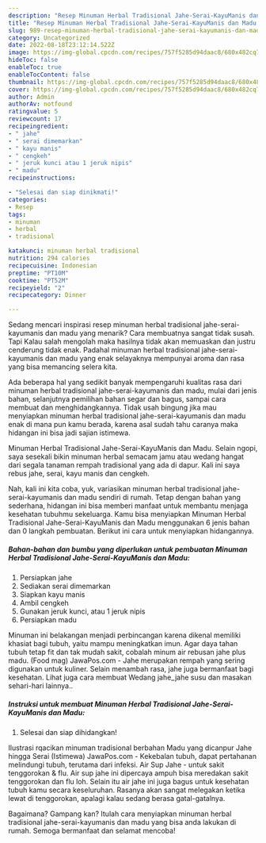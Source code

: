 ```yaml
---
description: "Resep Minuman Herbal Tradisional Jahe-Serai-KayuManis dan Madu yang Lezat , Mantap"
title: "Resep Minuman Herbal Tradisional Jahe-Serai-KayuManis dan Madu yang Lezat , Mantap"
slug: 989-resep-minuman-herbal-tradisional-jahe-serai-kayumanis-dan-madu-yang-lezat-mantap
category: Uncategorized
date: 2022-08-18T23:12:14.522Z
image: https://img-global.cpcdn.com/recipes/757f5285d94daac8/680x482cq70/minuman-herbal-tradisional-jahe-serai-kayumanis-dan-madu-foto-resep-utama.jpg
hideToc: false
enableToc: true
enableTocContent: false
thumbnail: https://img-global.cpcdn.com/recipes/757f5285d94daac8/680x482cq70/minuman-herbal-tradisional-jahe-serai-kayumanis-dan-madu-foto-resep-utama.jpg
cover: https://img-global.cpcdn.com/recipes/757f5285d94daac8/680x482cq70/minuman-herbal-tradisional-jahe-serai-kayumanis-dan-madu-foto-resep-utama.jpg
author: Admin
authorAv: notfound
ratingvalue: 5
reviewcount: 17
recipeingredient:
- " jahe"
- " serai dimemarkan"
- " kayu manis"
- " cengkeh"
- " jeruk kunci atau 1 jeruk nipis"
- " madu"
recipeinstructions:

- "Selesai dan siap dinikmati!"
categories:
- Resep
tags:
- minuman
- herbal
- tradisional

katakunci: minuman herbal tradisional 
nutrition: 294 calories
recipecuisine: Indonesian
preptime: "PT10M"
cooktime: "PT52M"
recipeyield: "2"
recipecategory: Dinner

---
```



Sedang mencari inspirasi resep minuman herbal tradisional jahe-serai-kayumanis dan madu yang menarik? Cara membuatnya sangat tidak susah. Tapi Kalau salah mengolah maka hasilnya tidak akan memuaskan dan justru cenderung tidak enak. Padahal minuman herbal tradisional jahe-serai-kayumanis dan madu yang enak selayaknya mempunyai aroma dan rasa yang bisa memancing selera kita.


Ada beberapa hal yang sedikit banyak mempengaruhi kualitas rasa dari minuman herbal tradisional jahe-serai-kayumanis dan madu, mulai dari jenis bahan, selanjutnya pemilihan bahan segar dan bagus, sampai cara membuat dan menghidangkannya. Tidak usah bingung jika mau menyiapkan minuman herbal tradisional jahe-serai-kayumanis dan madu enak di mana pun kamu berada, karena asal sudah tahu caranya maka hidangan ini bisa jadi sajian istimewa.

Minuman Herbal Tradisional Jahe-Serai-KayuManis dan Madu. Selain ngopi, saya sesekali bikin minuman herbal semacam jamu atau wedang hangat dari segala tanaman rempah tradisional yang ada di dapur. Kali ini saya rebus jahe, serai, kayu manis dan cengkeh.


Nah, kali ini kita coba, yuk, variasikan minuman herbal tradisional jahe-serai-kayumanis dan madu sendiri di rumah. Tetap dengan bahan yang sederhana, hidangan ini bisa memberi manfaat untuk membantu menjaga kesehatan tubuhmu sekeluarga. Kamu bisa menyiapkan Minuman Herbal Tradisional Jahe-Serai-KayuManis dan Madu menggunakan 6 jenis bahan dan 0 langkah pembuatan. Berikut ini cara untuk menyiapkan hidangannya.

<!--inarticleads1-->

##### Bahan-bahan dan bumbu yang diperlukan untuk pembuatan Minuman Herbal Tradisional Jahe-Serai-KayuManis dan Madu:

1. Persiapkan  jahe
1. Sediakan  serai dimemarkan
1. Siapkan  kayu manis
1. Ambil  cengkeh
1. Gunakan  jeruk kunci, atau 1 jeruk nipis
1. Persiapkan  madu


Minuman ini belakangan menjadi perbincangan karena dikenal memiliki khasiat bagi tubuh, yaitu mampu meningkatkan imun. Agar daya tahan tubuh tetap fit dan tak mudah sakit, cobalah minum air rebusan jahe plus madu. (Food mag) JawaPos.com - Jahe merupakan rempah yang sering digunakan untuk kuliner. Selain menambah rasa, jahe juga bermanfaat bagi kesehatan. Lihat juga cara membuat Wedang jahe_jahe susu dan masakan sehari-hari lainnya.. 

<!--inarticleads2-->

##### Instruksi untuk membuat Minuman Herbal Tradisional Jahe-Serai-KayuManis dan Madu:


1. Selesai dan siap dihidangkan!

Ilustrasi rqacikan minuman tradisional berbahan Madu yang dicanpur Jahe hingga Serai (Istimewa) JawaPos.com - Kekebalan tubuh, dapat pertahanan melindungi tubuh, terutama dari infeksi. Air Sup Jahe - untuk sakit tenggorokan &amp; flu. Air sup jahe ini dipercaya ampuh bisa meredakan sakit tenggorokan dan flu loh. Selain itu air jahe ini juga bagus untuk kesehatan tubuh kamu secara keseluruhan. Rasanya akan sangat melegakan ketika lewat di tenggorokan, apalagi kalau sedang berasa gatal-gatalnya. 

Bagaimana? Gampang kan? Itulah cara menyiapkan minuman herbal tradisional jahe-serai-kayumanis dan madu yang bisa anda lakukan di rumah. Semoga bermanfaat dan selamat mencoba!
